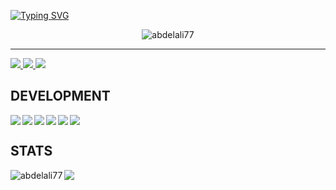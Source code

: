 [![Typing SVG](https://readme-typing-svg.demolab.com?font=Orbitron&size=30&duration=3500&pause=300&color=E20338&center=true&width=435&lines=Hey+I'm+Abdelali;Full+Stack+Developer)](https://git.io/typing-svg)
<p align="center"> <img src="https://komarev.com/ghpvc/?username=abdelali77&label=Profile%20views&color=E20338&style=flat" alt="abdelali77" /> </p>

<hr/>
<a href="https://discord.com/users/665679739549384704">
    <img src="https://img.shields.io/badge/-Discord-000?style=flat&logo=Discord&logoColor=7289da&labelColor=000">
</a>
<a href="mailto:albatross1.off@gmail.com">
    <img src="https://img.shields.io/badge/-Gmail-000?style=flat&logo=Gmail&logoColor=ea4335&labelColor=000"">
</a>
<a href="https://twitter.com/abdelali_js">
    <img src="https://img.shields.io/badge/-X-000?style=flat&logo=X&logoColor=fff&labelColor=000"">
</a>

## DEVELOPMENT
<a href="https://skillicons.dev">
    <img align="left" src="https://skillicons.dev/icons?i=js" /> <img align="left" src="https://skillicons.dev/icons?i=nodejs" /> <img align="left" src="https://skillicons.dev/icons?i=ts" /><img align="left" src="https://skillicons.dev/icons?i=c" />
    <img align="left" src="https://skillicons.dev/icons?i=bash" /> <img src="https://skillicons.dev/icons?i=vscode" />
  </a>
  
## STATS
<img align="left" src="https://github-readme-stats.vercel.app/api?username=abdelali77&show_icons=true&hide_title=true&title_color=FFF&bg_color=000&icon_color=FFF&text_color=E20338&border_radius=10&hide_border=true" alt="abdelali77" />
<img align="left" src="https://github-readme-stats.vercel.app/api/top-langs/?username=abdelali77&layout=compact&langs_count=8&bg_color=000&icon_color=FFF&border_radius=10&hide_border=true&text_color=8d99ae&hide_title=true" />
